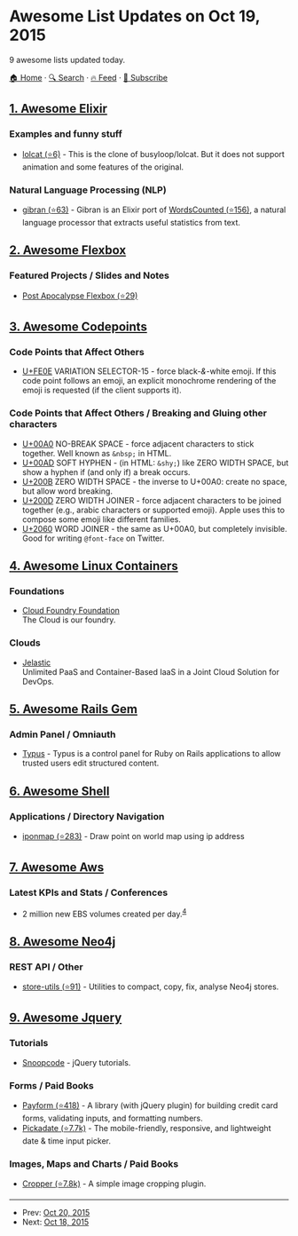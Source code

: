 # Awesome List Updates on Oct 19, 2015

9 awesome lists updated today.

[🏠 Home](/README.md) · [🔍 Search](https://test.trackawesomelist.com/search/) · [🔥 Feed](https://test.trackawesomelist.com/rss.xml) · [📮 Subscribe](https://trackawesomelist.us17.list-manage.com/subscribe?u=d2f0117aa829c83a63ec63c2f&id=36a103854c)



## [1. Awesome Elixir](/content/h4cc/awesome-elixir/README.md)

### Examples and funny stuff

*   [lolcat (⭐6)](https://github.com/restartr/ex-lolcat) - This is the clone of busyloop/lolcat. But it does not support animation and some features of the original.

### Natural Language Processing (NLP)

*   [gibran (⭐63)](https://github.com/abitdodgy/gibran) - Gibran is an Elixir port of [WordsCounted (⭐156)](https://github.com/abitdodgy/words_counted), a natural language processor that extracts useful statistics from text.

## [2. Awesome Flexbox](/content/afonsopacifer/awesome-flexbox/README.md)

### Featured Projects / Slides and Notes

*   [Post Apocalypse Flexbox (⭐29)](https://github.com/afonsopacifer/post-apocalypse-flexbox)

## [3. Awesome Codepoints](/content/Codepoints/awesome-codepoints/README.md)

### Code Points that Affect Others

*   [U+FE0E](https://codepoints.net/U+FE0E) VARIATION SELECTOR-15 - force
    black-*&*-white emoji. If this code point follows an emoji, an explicit
    monochrome rendering of the emoji is requested (if the client supports it).

### Code Points that Affect Others / Breaking and Gluing other characters

*   [U+00A0](https://codepoints.net/U+00A0) NO-BREAK SPACE - force adjacent
    characters to stick together. Well known as `&nbsp;` in HTML.
*   [U+00AD](https://codepoints.net/U+00AD) SOFT HYPHEN - (in HTML: `&shy;`)
    like ZERO WIDTH SPACE, but show a hyphen if (and only if) a break occurs.
*   [U+200B](https://codepoints.net/U+200B) ZERO WIDTH SPACE - the inverse to
    U+00A0: create no space, but allow word breaking.
*   [U+200D](https://codepoints.net/U+200D) ZERO WIDTH JOINER - force adjacent
    characters to be joined together (e.g., arabic characters or supported
    emoji). Apple uses this to compose some emoji like different families.
*   [U+2060](https://codepoints.net/U+2060) WORD JOINER - the same as
    U+00A0, but completely invisible. Good for writing `@font-face` on Twitter.

## [4. Awesome Linux Containers](/content/Friz-zy/awesome-linux-containers/README.md)

### Foundations

*   [Cloud Foundry Foundation](https://www.cloudfoundry.org/foundation/)\
    The Cloud is our foundry.

### Clouds

*   [Jelastic](http://jelastic.com/)\
    Unlimited PaaS and Container-Based IaaS in a Joint Cloud Solution for DevOps.

## [5. Awesome Rails Gem](/content/hothero/awesome-rails-gem/README.md)

### Admin Panel / Omniauth

*   [Typus](https://github.com/typus/typus) - Typus is a control panel for Ruby on Rails applications to allow trusted users edit structured content.

## [6. Awesome Shell](/content/alebcay/awesome-shell/README.md)

### Applications / Directory Navigation

*   [iponmap (⭐283)](https://github.com/nogizhopaboroda/iponmap) - Draw point on world map using ip address

## [7. Awesome Aws](/content/donnemartin/awesome-aws/README.md)

### Latest KPIs and Stats / Conferences

*   2 million new EBS volumes created per day.<sup>[4](https://www.youtube.com/watch?v=OuyUbvtgfDk)</sup>

## [8. Awesome Neo4j](/content/neueda/awesome-neo4j/README.md)

### REST API / Other

*   [store-utils (⭐91)](https://github.com/jexp/store-utils) - Utilities to compact, copy, fix, analyse Neo4j stores.

## [9. Awesome Jquery](/content/petk/awesome-jquery/README.md)

### Tutorials

*   [Snoopcode](http://www.snoopcode.com/jquery/) - jQuery tutorials.

### Forms / Paid Books

*   [Payform (⭐418)](https://github.com/jondavidjohn/payform) - A library (with jQuery plugin) for building credit card forms, validating inputs, and formatting numbers.
*   [Pickadate (⭐7.7k)](https://github.com/amsul/pickadate.js) - The mobile-friendly, responsive, and lightweight date & time input picker.

### Images, Maps and Charts / Paid Books

*   [Cropper (⭐7.8k)](https://github.com/fengyuanchen/cropper) - A simple image cropping plugin.

---

- Prev: [Oct 20, 2015](/content/2015/10/20/README.md)
- Next: [Oct 18, 2015](/content/2015/10/18/README.md)